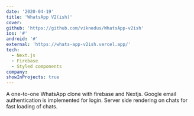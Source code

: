 ```yaml
---
date: '2020-04-19'
title: 'WhatsApp V2(ish)'
cover:
github: 'https://github.com/viknedus/WhatsApp-v2ish'
ios: '#'
android: '#'
external: 'https://whats-app-v2ish.vercel.app/'
tech:
  - Next.js
  - Firebase
  - Styled components
company:
showInProjects: true
---
```


A one-to-one WhatsApp clone with firebase and Nextjs. Google email authentication is implemented for login. Server side rendering on chats for fast loading of chats.
